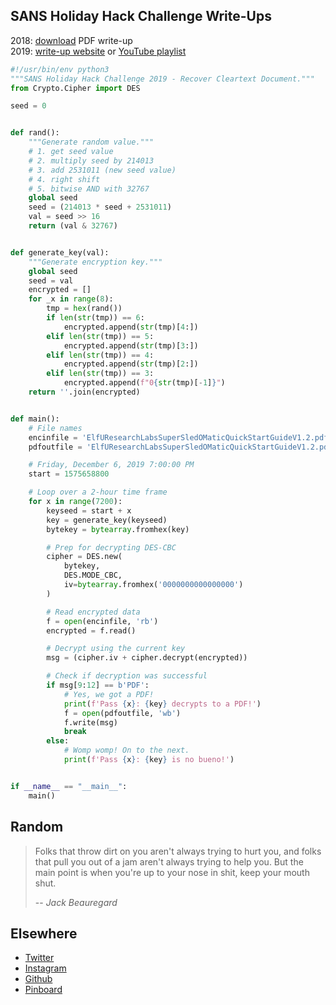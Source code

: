 ## SANS Holiday Hack Challenge Write-Ups

2018: [download](files/CraHan%20-%20KringleCon%202018%20writeup.pdf) PDF write-up  
2019: [write-up website](https://n00.be/HolidayHackChallenge2019/) or [YouTube playlist](https://www.youtube.com/playlist?list=PLkC9YoWVx3xKJgL7TrBsjmy8triY9RDjC)


```python
#!/usr/bin/env python3
"""SANS Holiday Hack Challenge 2019 - Recover Cleartext Document."""
from Crypto.Cipher import DES

seed = 0


def rand():
    """Generate random value."""
    # 1. get seed value
    # 2. multiply seed by 214013
    # 3. add 2531011 (new seed value)
    # 4. right shift
    # 5. bitwise AND with 32767
    global seed
    seed = (214013 * seed + 2531011)
    val = seed >> 16
    return (val & 32767)


def generate_key(val):
    """Generate encryption key."""
    global seed
    seed = val
    encrypted = []
    for _x in range(8):
        tmp = hex(rand())
        if len(str(tmp)) == 6:
            encrypted.append(str(tmp)[4:])
        elif len(str(tmp)) == 5:
            encrypted.append(str(tmp)[3:])
        elif len(str(tmp)) == 4:
            encrypted.append(str(tmp)[2:])
        elif len(str(tmp)) == 3:
            encrypted.append(f"0{str(tmp)[-1]}")
    return ''.join(encrypted)


def main():
    # File names
    encinfile = 'ElfUResearchLabsSuperSledOMaticQuickStartGuideV1.2.pdf.enc'
    pdfoutfile = 'ElfUResearchLabsSuperSledOMaticQuickStartGuideV1.2.pdf'

    # Friday, December 6, 2019 7:00:00 PM
    start = 1575658800

    # Loop over a 2-hour time frame
    for x in range(7200):
        keyseed = start + x
        key = generate_key(keyseed)
        bytekey = bytearray.fromhex(key)

        # Prep for decrypting DES-CBC
        cipher = DES.new(
            bytekey,
            DES.MODE_CBC,
            iv=bytearray.fromhex('0000000000000000')
        )

        # Read encrypted data
        f = open(encinfile, 'rb')
        encrypted = f.read()

        # Decrypt using the current key
        msg = (cipher.iv + cipher.decrypt(encrypted))

        # Check if decryption was successful
        if msg[9:12] == b'PDF':
            # Yes, we got a PDF!
            print(f'Pass {x}: {key} decrypts to a PDF!')
            f = open(pdfoutfile, 'wb')
            f.write(msg)
            break
        else:
            # Womp womp! On to the next.
            print(f'Pass {x}: {key} is no bueno!')


if __name__ == "__main__":
    main()
```

## Random

> Folks that throw dirt on you aren't always trying to hurt you, and folks that pull you out of a jam aren't always trying to help you. But the main point is when you're up to your nose in shit, keep your mouth shut.
> 
> -- <cite>Jack Beauregard</cite>

## Elsewhere

- [Twitter](https://www.twitter.com/crahan)
- [Instagram](https://instagram.com/crahan)
- [Github](https://github.com/crahan)
- [Pinboard](https://pinboard.in/u:crahan)
